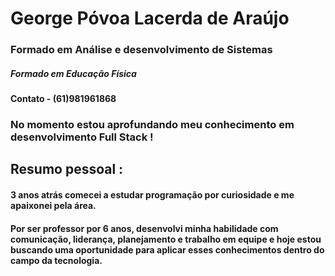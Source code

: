 # George Póvoa Lacerda de Araújo
### Formado em Análise e desenvolvimento de Sistemas
##### Formado em Educação Física
#### Contato - (61)981961868

### No momento estou aprofundando meu conhecimento em desenvolvimento Full Stack ! 

## Resumo pessoal : 

#### 3 anos atrás comecei a estudar programação por curiosidade e me apaixonei pela área.
#### Por ser professor por 6 anos, desenvolvi minha habilidade com comunicação, liderança, planejamento e trabalho em equipe e hoje estou buscando uma oportunidade para aplicar esses conhecimentos dentro do campo da tecnologia. 



<!---
georgepovoa/georgepovoa is a ✨ special ✨ repository because its `README.md` (this file) appears on your GitHub profile.
You can click the Preview link to take a look at your changes.
--->
